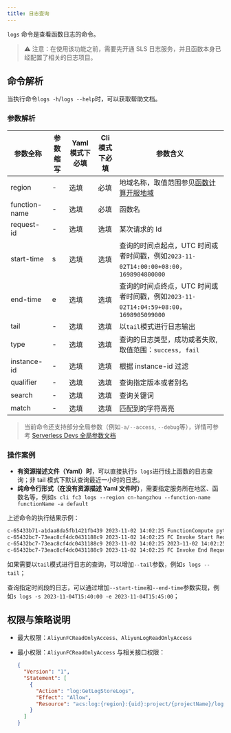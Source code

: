 ```yaml
---
title: 日志查询
---
```


`logs` 命令是查看函数日志的命令。

> ⚠️ 注意：在使用该功能之前，需要先开通 SLS 日志服务，并且函数本身已经配置了相关的日志项目。

## 命令解析

当执行命令`logs -h`/`logs --help`时，可以获取帮助文档。

### 参数解析

| 参数全称      | 参数缩写 | Yaml 模式下必填 | Cli 模式下必填 | 参数含义                                                                                       |
| ------------- | -------- | --------------- | -------------- | ---------------------------------------------------------------------------------------------- |
| region        | -        | 选填            | 必填           | 地域名称，取值范围参见[函数计算开服地域](https://help.aliyun.com/document_detail/2512917.html) |
| function-name | -        | 选填            | 必填           | 函数名                                                                                         |
| request-id    | -        | 选填            | 选填           | 某次请求的 Id                                                                                  |
| start-time    | s        | 选填            | 选填           | 查询的时间点起点，UTC 时间或者时间戳，例如`2023-11-02T14:00:00+08:00`，`1698904800000`         |
| end-time      | e        | 选填            | 选填           | 查询的时间点终点，UTC 时间或者时间戳，例如`2023-11-02T14:04:59+08:00`，`1698905099000`         |
| tail          | -        | 选填            | 选填           | 以`tail`模式进行日志输出                                                                       |
| type          | -        | 选填            | 选填           | 查询的日志类型，成功或者失败,取值范围：`success, fail`                                         |
| instance-id   | -        | 选填            | 选填           | 根据 instance-id 过滤                                                                          |
| qualifier     | -        | 选填            | 选填           | 查询指定版本或者别名                                                                           |
| search        | -        | 选填            | 选填           | 查询关键词                                                                                     |
| match         | -        | 选填            | 选填           | 匹配到的字符高亮                                                                               |

> 当前命令还支持部分全局参数（例如`-a/--access`, `--debug`等），详情可参考 [Serverless Devs 全局参数文档](../../builtin/index.md)

### 操作案例

- **有资源描述文件（Yaml）时**，可以直接执行`s logs`进行线上函数的日志查询；非 tail 模式下默认查询最近一小时的日志。
- **纯命令行形式（在没有资源描述 Yaml 文件时）**，需要指定服务所在地区、函数名等，例如`s cli fc3 logs --region cn-hangzhou --function-name functionName -a default`

上述命令的执行结果示例：

```bash
c-65433b71-a1daa8da5fb1421fb439 2023-11-02 14:02:25 FunctionCompute python3 runtime inited.
c-65432bc7-73eac8cf4dc0431188c9 2023-11-02 14:02:25 FC Invoke Start RequestId: 1-65433b71-09f41218a6212ae916b6fa47
c-65432bc7-73eac8cf4dc0431188c9 2023-11-02 14:02:25 2023-11-02 14:02:25 1-65433b71-09f41218a6212ae916b6fa47 [INFO] xxx
c-65432bc7-73eac8cf4dc0431188c9 2023-11-02 14:02:25 FC Invoke End RequestId: 1-65433b71-09f41218a6212ae916b6fa47
```

如果需要以`tail`模式进行日志的查询，可以增加`--tail`参数，例如`s logs --tail`；

查询指定时间段的日志，可以通过增加`--start-time`和`--end-time`参数实现，例如`s logs -s 2023-11-04T15:40:00 -e 2023-11-04T15:45:00`；

## 权限与策略说明

- 最大权限：`AliyunFCReadOnlyAccess`、`AliyunLogReadOnlyAccess`

- 最小权限：`AliyunFCReadOnlyAccess` 与相关接口权限：

    ```json
    {
      "Version": "1",
      "Statement": [
        {
          "Action": "log:GetLogStoreLogs",
          "Effect": "Allow",
          "Resource": "acs:log:{region}:{uid}:project/{projectName}/logstore/{logstoreName}"
        }
      ]
    }
    ```
